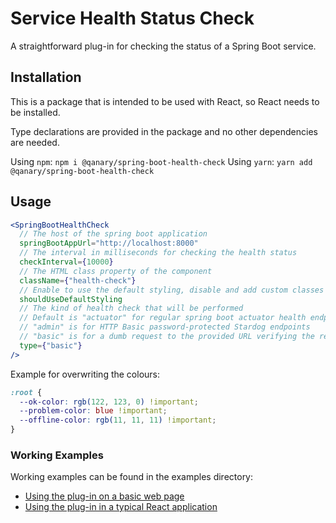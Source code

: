 # Service Health Status Check

A straightforward plug-in for checking the status of a Spring Boot service.

## Installation

This is a package that is intended to be used with React, so React needs to be installed.

Type declarations are provided in the package and no other dependencies are needed.

Using `npm`: `npm i @qanary/spring-boot-health-check`
Using `yarn`: `yarn add @qanary/spring-boot-health-check`

## Usage

```jsx
<SpringBootHealthCheck
  // The host of the spring boot application
  springBootAppUrl="http://localhost:8000"
  // The interval in milliseconds for checking the health status
  checkInterval={10000}
  // The HTML class property of the component
  className={"health-check"}
  // Enable to use the default styling, disable and add custom classes for custom styling
  shouldUseDefaultStyling
  // The kind of health check that will be performed
  // Default is "actuator" for regular spring boot actuator health endpoints
  // "admin" is for HTTP Basic password-protected Stardog endpoints
  // "basic" is for a dumb request to the provided URL verifying the response is ok
  type={"basic"}
/>
```

Example for overwriting the colours:

```css
:root {
  --ok-color: rgb(122, 123, 0) !important;
  --problem-color: blue !important;
  --offline-color: rgb(11, 11, 11) !important;
}
```

### Working Examples

Working examples can be found in the examples directory:

- [Using the plug-in on a basic web page](./examples/basic-web-page/README.md)
- [Using the plug-in in a typical React application](./examples/typical-react-application/README.md)
